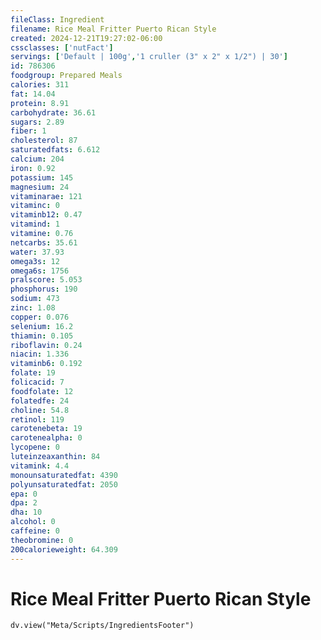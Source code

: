 ```yaml
---
fileClass: Ingredient
filename: Rice Meal Fritter Puerto Rican Style
created: 2024-12-21T19:27:02-06:00
cssclasses: ['nutFact']
servings: ['Default | 100g','1 cruller (3" x 2" x 1/2") | 30']
id: 786306
foodgroup: Prepared Meals
calories: 311
fat: 14.04
protein: 8.91
carbohydrate: 36.61
sugars: 2.89
fiber: 1
cholesterol: 87
saturatedfats: 6.612
calcium: 204
iron: 0.92
potassium: 145
magnesium: 24
vitaminarae: 121
vitaminc: 0
vitaminb12: 0.47
vitamind: 1
vitamine: 0.76
netcarbs: 35.61
water: 37.93
omega3s: 12
omega6s: 1756
pralscore: 5.053
phosphorus: 190
sodium: 473
zinc: 1.08
copper: 0.076
selenium: 16.2
thiamin: 0.105
riboflavin: 0.24
niacin: 1.336
vitaminb6: 0.192
folate: 19
folicacid: 7
foodfolate: 12
folatedfe: 24
choline: 54.8
retinol: 119
carotenebeta: 19
carotenealpha: 0
lycopene: 0
luteinzeaxanthin: 84
vitamink: 4.4
monounsaturatedfat: 4390
polyunsaturatedfat: 2050
epa: 0
dpa: 2
dha: 10
alcohol: 0
caffeine: 0
theobromine: 0
200calorieweight: 64.309
---
```


# Rice Meal Fritter Puerto Rican Style

```dataviewjs
dv.view("Meta/Scripts/IngredientsFooter")
```